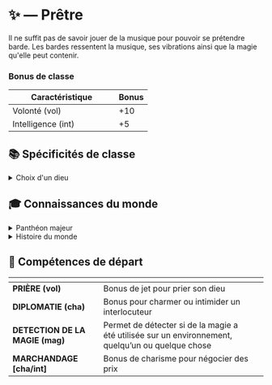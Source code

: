# ✨ — Prêtre

Il ne suffit pas de savoir jouer de la musique pour pouvoir se prétendre barde. Les bardes ressentent la musique, ses vibrations ainsi que la magie qu'elle peut contenir.&#x20;

### Bonus de classe

<table><thead><tr><th width="194">Caractéristique</th><th>Bonus</th></tr></thead><tbody><tr><td>Volonté (vol)</td><td>+10</td></tr><tr><td>Intelligence (int)</td><td>+5</td></tr></tbody></table>

## 📚 Spécificités de classe

<details>

<summary>Choix d'un dieu</summary>

Choix du dieu que le prêtre prie parmi les dieu du panthéon majeur, le dieu peut être différent de la divinité de sa région.

</details>

## 🎓 Connaissances du monde

<details>

<summary>Panthéon majeur</summary>

Connaissance des dieux du panthéon majeur, tout particulièrement le sien.

</details>

<details>

<summary>Histoire du monde</summary>

Selon les origines du prêtre, il possède certaines connaissances sur l'histoire du monde. Si le prêtre a ces connaissances il peut être amené à faire un jet d'intelligence pour s'en souvenir selon la situation.

</details>

## 📖 Compétences de départ

<table data-card-size="large" data-view="cards" data-full-width="false"><thead><tr><th></th><th></th><th data-hidden data-card-cover data-type="files"></th></tr></thead><tbody><tr><td><strong>PRIÈRE (vol)</strong></td><td>Bonus de jet pour prier son dieu</td><td></td></tr><tr><td><strong>DIPLOMATIE (cha)</strong></td><td>Bonus pour charmer ou intimider un interlocuteur</td><td></td></tr><tr><td><strong>DETECTION DE LA MAGIE (mag)</strong></td><td>Permet de détecter si de la magie a été utilisée sur un environnement, quelqu’un ou quelque chose</td><td></td></tr><tr><td><strong>MARCHANDAGE [cha/int]</strong></td><td>Bonus de charisme pour négocier des prix</td><td></td></tr></tbody></table>
